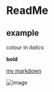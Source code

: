 # ReadMe
## example
colour in *italics*

**bold**

[my markdown](https://github.com/AdamantiaMit/DataAnalysis/edit/main/README.md)

![image](https://www.bluecross.org.uk/sites/default/files/d8/2021-06/BX151919_HY_BC_JACK_SOUTHAMPTON_010-lpr.JPG)

  
